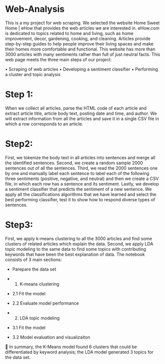 # Web-Analysis
This is a my project for web scraping. We selected the website Home Sweet Home | eHow that provides the web articles we are interested in. eHow.com is dedicated to topics related to home and living, such as home
improvement, decor, gardening, cooking, and cleaning. Articles provide step-by-step guides to help people improve their living spaces and make their homes more comfortable and functional. This website has more than 3000 articles with many
sentiments rather than full of just neutral facts. This web page meets the three main steps of our project:

• Scraping of web articles
• Developing a sentiment classifier
• Performing a cluster and topic analysis

# Step 1:
When we collect all articles, parse the HTML code of each article and extract article title, article body text, posting date and time, and author. We will extract information
from all the articles and save it in a single CSV file in which a row corresponds to an article.

# Step2:

First, we tokenize the body text in all articles into sentences and merge all the identified sentences. Second, we create a random sample 2000 sentences out of all the sentences.
Third, we read the 2000 sentences one by one and manually label each sentence to label each of the following three sentiments (positive, negative, and neutral) and then we
create a CSV file, in which each row has a sentence and its sentiment. Lastly, we develop a sentiment classifier that predicts the sentiment of a new sentence. We apply
all the classifications algorithms that we have learned and select the best performing classifier, test it to show how to respond diverse types of sentences.
# Step3:

First, we apply k-means clustering to all the 3000 articles and find some clusters of related articles which explain the data. Second, we apply LDA topic modeling to the
same data to find some topics with contributing keywords that have been the best explanation of data.
The notebook consists of 3 main sections:

- Parepare the data set
- 1. K-means clustering
- 2.1 Fit the model
- 2.2 Evaluate model performance
  
- 2. LDA topic modeling
- 3.1 Fit the model
- 3.2 Model evaluation and visualizaiton
  
📌 In summary, the K-Means model found 6 clusters that could be differentiated by keyword analysis; the LDA model generated 3 topics for the data set.
